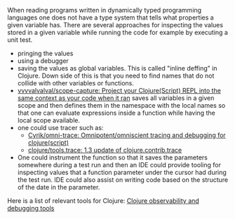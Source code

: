 When reading programs written in dynamically typed programming languages one does not have a type system that tells what properties a given variable has. There are several approaches for inspecting the values stored in a given variable while running the code for example by executing a unit test.
- pringing the values
- using a debugger
- saving the values as global variables. This is called "inline deffing" in Clojure. Down side of this is that you need to find names that do not collide with other variables or functions.
-  [vvvvalvalval/scope-capture: Project your Clojure(Script) REPL into the same context as your code when it ran](https://github.com/vvvvalvalval/scope-capture) saves all variables in a given scope and then defines them in the namespace with the local names so that one can evaluate expressions inside a function while having the local scope available. 
-  one could use tracer such as:
	-  [Cyrik/omni-trace: Omnipotent/omniscient tracing and debugging for clojure(script)](https://github.com/Cyrik/omni-trace)
	-  [clojure/tools.trace: 1.3 update of clojure.contrib.trace](https://github.com/clojure/tools.trace)
-  One could instrument the function so that it saves the parameters somewhere during a test run and then an IDE could provide tooling for inspecting values that a function parameter under the cursor had during the test run. IDE could also assist on writing code based on the structure of the date in the parameter.

Here is a list of relevant tools for Clojure: [Clojure observability and debugging tools](http://www.futurile.net/2020/05/16/clojure-observability-and-debugging-tools/)